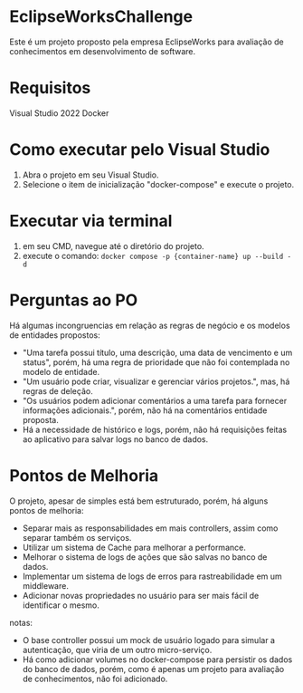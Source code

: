 # EclipseWorksChallenge

Este é um projeto proposto pela empresa EclipseWorks para avaliação de conhecimentos em desenvolvimento de software.

# Requisitos

Visual Studio 2022
Docker

# Como executar pelo Visual Studio

1. Abra o projeto em seu Visual Studio.
2. Selecione o item de inicialização "docker-compose" e execute o projeto.

# Executar via terminal

1. em seu CMD, navegue até o diretório do projeto.
2. execute o comando: `docker compose -p {container-name} up --build -d`

# Perguntas ao PO

Há algumas incongruencias em relação as regras de negócio e os modelos de entidades propostos:
- "Uma tarefa possui título, uma descrição, uma data de vencimento e um status", porém, há uma regra de prioridade que não foi contemplada no modelo de entidade.
- "Um usuário pode criar, visualizar e gerenciar vários projetos.", mas, há regras de deleção.
- "Os usuários podem adicionar comentários a uma tarefa para fornecer informações adicionais.", porém, não há na comentários entidade proposta.
- Há a necessidade de histórico e logs, porém, não há requisições feitas ao aplicativo para salvar logs no banco de dados.

# Pontos de Melhoria

O projeto, apesar de simples está bem estruturado, porém, há alguns pontos de melhoria:
- Separar mais as responsabilidades em mais controllers, assim como separar também os serviços.
- Utilizar um sistema de Cache para melhorar a performance.
- Melhorar o sistema de logs de ações que são salvas no banco de dados.
- Implementar um sistema de logs de erros para rastreabilidade em um middleware.
- Adicionar novas propriedades no usuário para ser mais fácil de identificar o mesmo.

notas: 
- O base controller possui um mock de usuário logado para simular a autenticação, que viria de um outro micro-serviço.
- Há como adicionar volumes no docker-compose para persistir os dados do banco de dados, porém, como é apenas um projeto para avaliação de conhecimentos, não foi adicionado.

